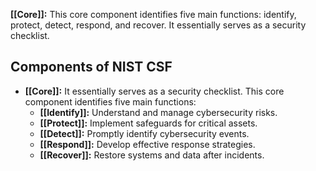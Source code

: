 **[[Core]]:** This core component identifies five main functions: identify, protect, detect, respond, and recover. It essentially serves as a security checklist.
## Components of NIST CSF
- **[[Core]]:** It essentially serves as a security checklist. This core component identifies five main functions: 
	- **[[Identify]]:** Understand and manage cybersecurity risks.
	- **[[Protect]]:** Implement safeguards for critical assets.
	- **[[Detect]]:** Promptly identify cybersecurity events.
	- **[[Respond]]:** Develop effective response strategies.
	- **[[Recover]]:** Restore systems and data after incidents.